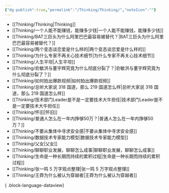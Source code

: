 ```yaml
---
{"dg-publish":true,"permalink":"/Thinking/Thinking/","noteIcon":""}
---
```



- [[Thinking/Thinking\|Thinking]]
- [[Thinking/一个人能不能赚钱，能赚多少钱\|一个人能不能赚钱，能赚多少钱]]
- [[Thinking/BAT三巨头为什么阿里巴巴最容易被替代？\|BAT三巨头为什么阿里巴巴最容易被替代？]]
- [[Thinking/两个变态谈恋爱是什么样的\|两个变态谈恋爱是什么样的]]
- [[Thinking/为什么专家不再关心技术细节\|为什么专家不再关心技术细节]]
- [[Thinking/人生平坦\|人生平坦]]
- [[Thinking/俞敏洪与董宇辉究竟为什么彻底分裂了？\|俞敏洪与董宇辉究竟为什么彻底分裂了？]]
- [[Thinking/如何拍出爆款视频\|如何拍出爆款视频]]
- [[Thinking/总听大家说 318 国道，那么 219 国道怎么样\|总听大家说 318 国道，那么 219 国道怎么样]]
- [[Thinking/技术部门Leader是不是一定要技术大牛担任\|技术部门Leader是不是一定要技术大牛担任]]
- [[Thinking/怀旧\|怀旧]]
- [[Thinking/普通人怎么在一年内挣够50万？\|普通人怎么在一年内挣够50万？]]
- [[Thinking/不要从集体中寻求安全感\|不要从集体中寻求安全感]]
- [[Thinking/数据技术专家能力模型\|数据技术专家能力模型]]
- [[Thinking/父女\|父女]]
- [[Thinking/聊聊职业发展，聊聊怎么成事\|聊聊职业发展，聊聊怎么成事]]
- [[Thinking/生命是一种长期而持续的累积过程\|生命是一种长期而持续的累积过程]]
- [[Thinking/张一鸣 5 万字观点整理\|张一鸣 5 万字观点整理]]
- [[Thinking/王莽为什么被认为穿越者\|王莽为什么被认为穿越者]]

{ .block-language-dataview}
